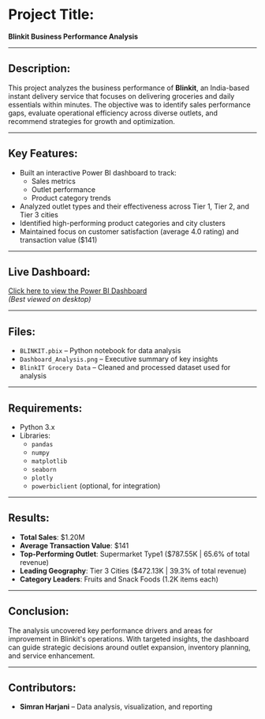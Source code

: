 
# Project Title:  
**Blinkit Business Performance Analysis**

---

## Description:
This project analyzes the business performance of **Blinkit**, an India-based instant delivery service that focuses on delivering groceries and daily essentials within minutes. The objective was to identify sales performance gaps, evaluate operational efficiency across diverse outlets, and recommend strategies for growth and optimization.

---

##  Key Features:
- Built an interactive Power BI dashboard to track:
  - Sales metrics  
  - Outlet performance  
  - Product category trends  
- Analyzed outlet types and their effectiveness across Tier 1, Tier 2, and Tier 3 cities  
- Identified high-performing product categories and city clusters  
- Maintained focus on customer satisfaction (average 4.0 rating) and transaction value ($141)

---
##  Live Dashboard:
 [Click here to view the Power BI Dashboard](https://app.powerbi.com/reportEmbed?reportId=897c7e72-c5a7-4653-969f-873ede324905&autoAuth=true&ctid=3c71cbab-b5ed-4f3b-ac0d-95509d6c0e93)  
*(Best viewed on desktop)*

---
##  Files:
- `BLINKIT.pbix` – Python notebook for data analysis  
- `Dashboard_Analysis.png` – Executive summary of key insights  
- `BlinkIT Grocery Data` – Cleaned and processed dataset used for analysis  

---

## Requirements:
- Python 3.x  
- Libraries:
  - `pandas`  
  - `numpy`  
  - `matplotlib`  
  - `seaborn`  
  - `plotly`  
  - `powerbiclient` (optional, for integration)

---

##  Results:
- **Total Sales**: $1.20M  
- **Average Transaction Value**: $141  
- **Top-Performing Outlet**: Supermarket Type1 ($787.55K | 65.6% of total revenue)  
- **Leading Geography**: Tier 3 Cities ($472.13K | 39.3% of total revenue)  
- **Category Leaders**: Fruits and Snack Foods (1.2K items each)  

---

##  Conclusion:
The analysis uncovered key performance drivers and areas for improvement in Blinkit's operations. With targeted insights, the dashboard can guide strategic decisions around outlet expansion, inventory planning, and service enhancement.

---

## Contributors:
- **Simran Harjani** – Data analysis, visualization, and reporting
